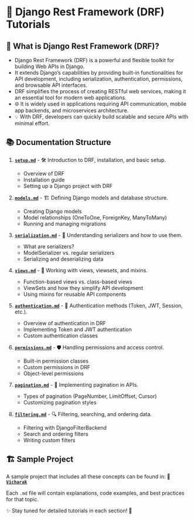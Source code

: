 # 🚀 Django Rest Framework (DRF) Tutorials

## 🤔 What is Django Rest Framework (DRF)?

- Django Rest Framework (DRF) is a powerful and flexible toolkit for building Web APIs in Django.
- It extends Django’s capabilities by providing built-in functionalities for API development, including serialization, authentication, permissions, and browsable API interfaces.
- DRF simplifies the process of creating RESTful web services, making it an essential tool for modern web applications.
- 🌐 It is widely used in applications requiring API communication, mobile app backends, and microservices architecture.
- 💡 With DRF, developers can quickly build scalable and secure APIs with minimal effort.

## 📚 Documentation Structure

1. **[`setup.md`](./setup.md)** - 🛠️ Introduction to DRF, installation, and basic setup.
   - Overview of DRF
   - Installation guide
   - Setting up a Django project with DRF

2. **[`models.md`](./models.md)** - 🏗️ Defining Django models and database structure.
   - Creating Django models
   - Model relationships (OneToOne, ForeignKey, ManyToMany)
   - Running and managing migrations

3. **[`serialization.md`](./serialization.md)** - 🔄 Understanding serializers and how to use them.
   - What are serializers?
   - ModelSerializer vs. regular serializers
   - Serializing and deserializing data

4. **[`views.md`](./views.md)** - 👀 Working with views, viewsets, and mixins.
   - Function-based views vs. class-based views
   - ViewSets and how they simplify API development
   - Using mixins for reusable API components

5. **[`authentication.md`](./authentication.md)** - 🔐 Authentication methods (Token, JWT, Session, etc.).
   - Overview of authentication in DRF
   - Implementing Token and JWT authentication
   - Custom authentication classes

6. **[`permissions.md`](./permissions.md)** - 🛡️ Handling permissions and access control.
   - Built-in permission classes
   - Custom permissions in DRF
   - Object-level permissions

7. **[`pagination.md`](./pagination.md)** - 📄 Implementing pagination in APIs.
   - Types of pagination (PageNumber, LimitOffset, Cursor)
   - Customizing pagination styles

8. **[`filtering.md`](./filtering.md)** - 🔍 Filtering, searching, and ordering data.
   - Filtering with DjangoFilterBackend
   - Search and ordering filters
   - Writing custom filters

## 🏗 Sample Project

A sample project that includes all these concepts can be found in:
📌 **[`Vicharak`](../README.md)**

Each `.md` file will contain explanations, code examples, and best practices for that topic.

✨ Stay tuned for detailed tutorials in each section! 🚀
